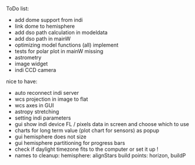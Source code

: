 ToDo list:

- add dome support from indi
- link dome to hemisphere
- add dso path calculation in modeldata
- add dso path in mainW
- optimizing model functions (all) implement
- tests for polar plot in mainW missing
- astrometry
- image widget
- indi CCD camera


nice to have:

- auto reconnect indi server
- wcs projection in image to flat
- wcs axes in GUI
- astropy stretching
- setting indi parameters
- gui show indi device FL / pixels data in screen and choose which to use
- charts for long term value (plot chart for sensors) as popup
- gui hemisphere does not size
- gui hemisphere partitioning for progress bars
- check if daylight timezone fits to the computer or set it up !
- names to cleanup:
    hemisphere: alignStars
    build points: horizon, buildP
